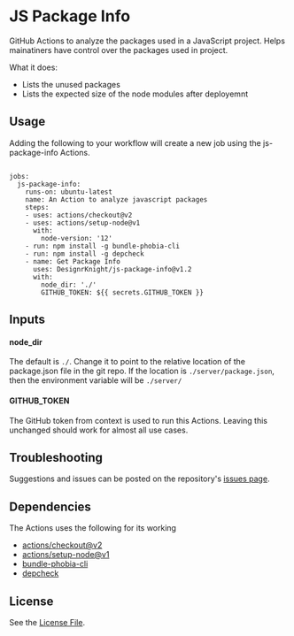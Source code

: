 # JS Package Info
GitHub Actions to analyze the packages used in a JavaScript project. Helps mainatiners have control over the packages used in project.

What it does:
 - Lists the unused packages
 - Lists the expected size of the node modules after deployemnt

## Usage
Adding the following to your workflow will create a new job using the js-package-info Actions.
  
```on: [pull_request]

jobs:
  js-package-info:
    runs-on: ubuntu-latest
    name: An Action to analyze javascript packages
    steps:
    - uses: actions/checkout@v2
    - uses: actions/setup-node@v1
      with:
        node-version: '12'
    - run: npm install -g bundle-phobia-cli
    - run: npm install -g depcheck
    - name: Get Package Info
      uses: DesignrKnight/js-package-info@v1.2
      with:
        node_dir: './'
        GITHUB_TOKEN: ${{ secrets.GITHUB_TOKEN }}
```

## Inputs
#### node_dir

The default is ```./```. Change it to point to the relative location of the package.json file in the git repo. If the location is ```./server/package.json```, then the environment variable will be ```./server/```

#### GITHUB_TOKEN

The GitHub token from context is used to run this Actions. Leaving this unchanged should work for almost all use cases.

## Troubleshooting
Suggestions and issues can be posted on the repository's 
[issues page](https://github.com/DesignrKnight/js-package-info).


## Dependencies
The Actions uses the following for its working
 - [actions/checkout@v2](https://github.com/actions/checkout)
 - [actions/setup-node@v1](https://github.com/actions/setup-node)
 - [bundle-phobia-cli](https://www.npmjs.com/package/bundle-phobia-cli)
 - [depcheck](https://www.npmjs.com/package/depcheck)


## License
See the [License File](https://github.com/getsentry/action-release/blob/master/LICENSE).
